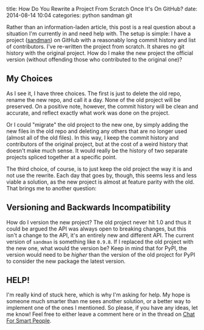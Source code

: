 title: How Do You Rewrite a Project From Scratch Once It's On GitHub?
date: 2014-08-14 10:04
categories: python sandman git

Rather than an information-laden article, this post is a real question about a
situation I'm currently in and need help with. The setup is simple: I have a
project ([sandman](http://www.github.com/jeffknupp/sandman)) on GitHub with a
reasonably long commit history and list of contributors. I've re-written the
project from scratch. It shares no git history with the original project. How do
I make the new project the official version (without offending those who
contributed to the original one)?

<!--more-->
## My Choices

As I see it, I have three choices. The first is just to delete the old repo,
rename the new repo, and call it a day. None of the old project will be
preserved. On a positive note, however, the commit history will be clean and
accurate, and reflect exactly what work was done on the project.

Or I could "migrate" the old project to the new one, by simply adding the new
files in the old repo and deleting any others that are no longer used (almost
all of the old files). In this way, I keep the commit history and contributors
of the original project, but at the cost of a weird history that doesn't make
much sense. It would really be the history of two separate projects spliced
together at a specific point.

The third choice, of course, is to just keep the old project the way it is and
not use the rewrite. Each day that goes by, though, this seems less and less
viable a solution, as the new project is almost at feature parity with the old.
That brings me to another question:

## Versioning and Backwards Incompatibility

How do I version the new project? The old project never hit 1.0 and thus it
could be argued the API was always open to breaking changes, but this isn't a
change to the API, it's an entirely new and different API. The current version
of `sandman` is something like `0.9.8`. If I replaced the old project with the
new one, what would the version be? Keep in mind that for PyPI, the version
would need to be *higher* than the version of the old project for PyPI to
consider the new package the latest version.

## HELP!

I'm really kind of stuck here, which is why I'm asking for help. My hope is
someone much smarter than me sees another solution, or a better way to implement
one of the ones I mentioned. So please, if you have any ideas, let me know! Feel
free to either leave a comment here or in the thread on [Chat For Smart People](http://discourse.jeffknupp.com).
